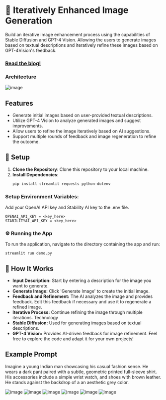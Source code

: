 # 🚀 Iteratively Enhanced Image Generation

Build an iterative image enhancement process using the capabilities of Stable Diffusion and GPT-4 Vision. Allowing the users to generate images based on textual descriptions and iteratively refine these images based on GPT-4Vision's feedback.

### [Read the blog!](https://www.ionio.ai/blog/iteratively-improving-product-images-using-gpt-v-and-stable-diffusion)

### Architecture
![image](https://github.com/Ionio-io/Iterative-Image-Gen/assets/87160848/d11b5ecc-48dc-44b1-adcd-afbbbfe9f20b)

## Features

- Generate initial images based on user-provided textual descriptions.
- Utilize GPT-4 Vision to analyze generated images and suggest improvements.
- Allow users to refine the image iteratively based on AI suggestions.
- Support multiple rounds of feedback and image regeneration to refine the outcome.

## 🤖 Setup

1. **Clone the Repository**: Clone this repository to your local machine.
2. **Install Dependencies**:
   ```bash
   pip install streamlit requests python-dotenv
   ```
### Setup Environment Variables:
Add your OpenAI API key and Stability AI key to the .env file.
```
OPENAI_API_KEY = <key_here>
STABILITYAI_API_KEY = <key_here>
```

### ⚙️ Running the App
To run the application, navigate to the directory containing the app and run:
```
streamlit run demo.py
```


## 🤔 How It Works
- **Input Description:** Start by entering a description for the image you want to generate.
- **Generate Image:** Click 'Generate Image' to create the initial image.
- **Feedback and Refinement:** The AI analyzes the image and provides feedback. Edit this feedback if necessary and use it to regenerate a refined image.
- **Iterative Process:** Continue refining the image through multiple iterations.
Technology
- **Stable Diffusion:** Used for generating images based on textual descriptions.
- **GPT-4 Vision:** Provides AI-driven feedback for image refinement.
Feel free to explore the code and adapt it for your own projects!


## Example Prompt
Imagine a young Indian man showcasing his casual fashion sense. He wears a dark pant paired with a subtle, geometric printed full-sleeve shirt. His accessories include a simple wrist watch, and shoes with brown leather. He stands against the backdrop of a an aesthetic grey color.

![image](https://github.com/Ionio-io/Iterative-Image-Gen/assets/87160848/352a1fa2-1df2-4065-af2d-d01727550a68)
![image](https://github.com/Ionio-io/Iterative-Image-Gen/assets/87160848/d9ea58cd-964d-4138-8713-696948fcf994)
![image](https://github.com/Ionio-io/Iterative-Image-Gen/assets/87160848/4d5adbcb-a9b1-4d12-864f-cef02bfee37c)
![image](https://github.com/Ionio-io/Iterative-Image-Gen/assets/87160848/afc0cdf0-017a-4f91-afe7-0fcf9e498f16)
![image](https://github.com/Ionio-io/Iterative-Image-Gen/assets/87160848/2044a7af-2882-4290-9c52-b13e164c9cda)
![image](https://github.com/Ionio-io/Iterative-Image-Gen/assets/87160848/d455b3a8-997d-457e-ab4d-65a34008cc82)






